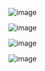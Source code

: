 ![image](https://github.com/yuuksibunta/Final-Assignment/assets/148073110/6be3920f-3488-4db1-90b2-46248dfbec46)

![image](https://github.com/yuuksibunta/Final-Assignment/assets/148073110/23c62b9c-bbcd-46f2-aa02-103004233587)

![image](https://github.com/yuuksibunta/Final-Assignment/assets/148073110/c2a26274-a214-4b0e-888c-225766526f0c)

![image](https://github.com/yuuksibunta/Final-Assignment/assets/148073110/b46ad597-eaf5-448e-aa63-995636bdfcf8)


